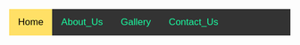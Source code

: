 <!DOCTYPE html> <html> <head> <title>Navbar</title> <style> body { margin: 0; font-family: Arial, Helvetica, sans-serif; } .topnav { overflow: hidden; background-color: #333; } .topnav a { float: left; color: #1affa3; text-align: center; padding: 14px 16px; text-decoration: none; font-size: 17px; topnav a:hover { background-color: #ddd; color: black; } } .topnav a.active { background-color: #ffe066; color: black; }
</style> </head> <body> <div class="topnav"> <a class="active" href="#home">Home</a> <a href="#news">About_Us</a> <a href="#contact">Gallery</a> <a href="#about">Contact_Us</a> </div> </body> </html>
